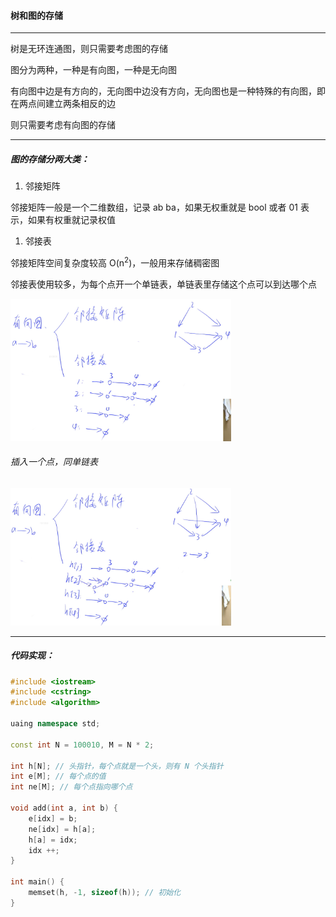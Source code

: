 #### 树和图的存储

----------

树是无环连通图，则只需要考虑图的存储

图分为两种，一种是有向图，一种是无向图

有向图中边是有方向的，无向图中边没有方向，无向图也是一种特殊的有向图，即在两点间建立两条相反的边

则只需要考虑有向图的存储

----------

##### 图的存储分两大类：

1. 邻接矩阵

邻接矩阵一般是一个二维数组，记录 ab  ba，如果无权重就是 bool 或者 01 表示，如果有权重就记录权值

1. 邻接表

邻接矩阵空间复杂度较高 O(n<sup>2</sup>)，一般用来存储稠密图

邻接表使用较多，为每个点开一个单链表，单链表里存储这个点可以到达哪个点

<img src="https://raw.githubusercontent.com/DaoZuQieXing/Learn/main/img/算法基础课/算法基础课第三讲：搜索与图论/邻接表存储图.png" alt="system call" style="max-width: 70%">

###### 插入一个点，同单链表

<img src="https://raw.githubusercontent.com/DaoZuQieXing/Learn/main/img/算法基础课/算法基础课第三讲：搜索与图论/邻接表的插入.png" alt="system call" style="max-width: 70%">

--------------

##### 代码实现：

```c++
#include <iostream>
#include <cstring>
#include <algorithm>

uaing namespace std;

const int N = 100010, M = N * 2;

int h[N]; // 头指针，每个点就是一个头，则有 N 个头指针
int e[M]; // 每个点的值
int ne[M]; // 每个点指向哪个点

void add(int a, int b) {
    e[idx] = b;
    ne[idx] = h[a];
    h[a] = idx;
    idx ++;
}

int main() {
    memset(h, -1, sizeof(h)); // 初始化
}
```

